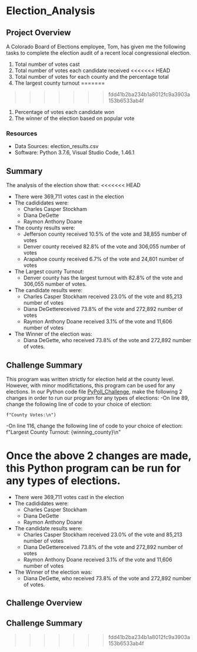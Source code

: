 # Election_Analysis

## Project Overview
A Colorado Board of Elections employee, Tom, has given me the following tasks to complete the election audit of a recent local congressional election.

1. Total number of votes cast
1. Total number of votes each candidate received
<<<<<<< HEAD
1. Total number of votes for each county and the percentage total
1. The largest county turnout
=======
>>>>>>> fdd41b2ba234b1a8012fc9a3903a153b6533ab4f
1. Percentage of votes each candidate won
1. The winner of the election based on popular vote

### Resources
- Data Sources: election_results.csv
- Software: Python 3.7.6, Visual Studio Code, 1.46.1

## Summary
The analysis of the election show that:
<<<<<<< HEAD
- There were 369,711 votes cast in the election
- The cadididates were:
	- Charles Casper Stockham
	- Diana DeGette
	- Raymon Anthony Doane
- The county results were:
	- Jefferson county received 10.5% of the vote and 38,855 number of votes
	- Denver county received 82.8% of the vote and 306,055 number of votes
	- Arapahoe county received 6.7% of the vote and 24,801 number of votes
- The Largest county Turnout:
	- Denver county has the largest turnout with 82.8% of the vote and 306,055 number of votes.
- The candidate results were:
	- Charles Casper Stockham received 23.0% of the vote and 85,213 number of votes
	- Diana DeGettereceived 73.8% of the vote and 272,892 number of votes
	- Raymon Anthony Doane received 3.1% of the vote and 11,606 number of votes
- The Winner of the election was:
	- Diana DeGette, who received 73.8% of the vote and 272,892 number of votes.
	
## Challenge Summary
This program was written strictly for election held at the county level. However, with minor modifictations, this program can be used for any elections. In our Python code file [PyPoll_Challenge](PyPoll_Challenge.py.py), make the following 2 changes in order to run our program for any types of elections:
-On line 89, change the following line of code to your choice of election:

    f"County Votes:\n")
-On line 116, change the following line of code to your choice of election:
    f"Largest County Turnout: {winning_county}\n"
	
Once the above 2 changes are made, this Python program can be run for any types of elections.
=======
* There were 369,711 votes cast in the election
* The cadididates were:
	* Charles Casper Stockham
	* Diana DeGette
	* Raymon Anthony Doane
* The candidate results were:
	* Charles Casper Stockham received 23.0% of the vote and 85,213 number of votes
	* Diana DeGettereceived 73.8% of the vote and 272,892 number of votes
	* Raymon Anthony Doane received 3.1% of the vote and 11,606 number of votes
* The Winner of the election was:
 	* Diana DeGette, who received 73.8% of the vote and 272,892 number of votes.
	
## Challenge Overview

## Challenge Summary

>>>>>>> fdd41b2ba234b1a8012fc9a3903a153b6533ab4f

